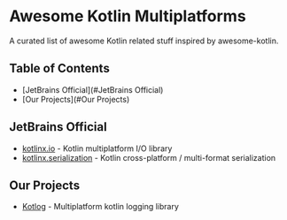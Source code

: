 # Awesome Kotlin Multiplatforms

A curated list of awesome Kotlin related stuff inspired by awesome-kotlin.

## Table of Contents

* [JetBrains Official](#JetBrains Official)
* [Our Projects](#Our Projects)

## JetBrains Official

* [kotlinx.io](https://github.com/Kotlin/kotlinx-io) - Kotlin multiplatform I/O library
* [kotlinx.serialization](https://github.com/Kotlin/kotlinx.serialization) - Kotlin cross-platform / multi-format serialization

## Our Projects

* [Kotlog](https://github.com/kotlin-multiplatforms/Kotlog) - Multiplatform kotlin logging library